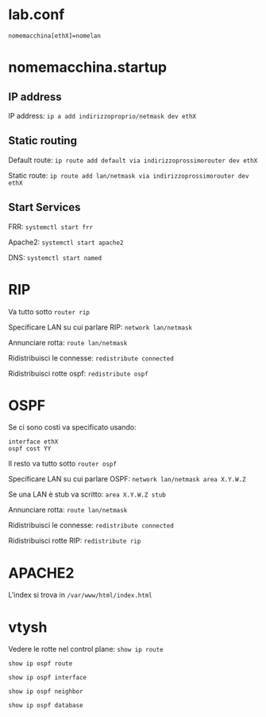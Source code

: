 # lab.conf
`nomemacchina[ethX]=nomelan`

# nomemacchina.startup
## IP address
IP address: `ip a add indirizzoproprio/netmask dev ethX`
## Static routing
Default route: `ip route add default via indirizzoprossimorouter dev ethX`

Static route: `ip route add lan/netmask via indirizzoprossimorouter dev ethX`

## Start Services
FRR: `systemctl start frr`

Apache2: `systemctl start apache2`

DNS: `systemctl start named`

# RIP
Va tutto sotto `router rip`

Specificare LAN su cui parlare RIP: `network lan/netmask`

Annunciare rotta: `route lan/netmask`

Ridistribuisci le connesse: `redistribute connected`

Ridistribuisci rotte ospf: `redistribute ospf`

# OSPF
Se ci sono costi va specificato usando:
```
interface ethX
ospf cost YY
```

Il resto va tutto sotto `router ospf`

Specificare LAN su cui parlare OSPF: `network lan/netmask area X.Y.W.Z`

Se una LAN è stub va scritto: `area X.Y.W.Z stub`

Annunciare rotta: `route lan/netmask`

Ridistribuisci le connesse: `redistribute connected`

Ridistribuisci rotte RIP: `redistribute rip`

# APACHE2

L'index si trova in `/var/www/html/index.html`

# vtysh

Vedere le rotte nel control plane: `show ip route`

`show ip ospf route`

`show ip ospf interface`

`show ip ospf neighbor`

`show ip ospf database`